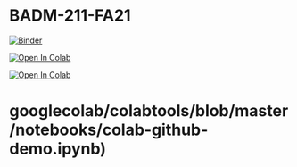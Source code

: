 # BADM-211-FA21

[![Binder](https://mybinder.org/badge_logo.svg)](https://mybinder.org/v2/gh/ashish-cell/BADM-211-FA21/main?filepath=Data_Mining_Overview_Streamline_Edition.ipynb)

[![Open In Colab](https://colab.research.google.com/assets/colab-badge.svg)](https://colab.research.google.com/github/googlecolab/colabtools/blob/ashish-cell/BADM-211-FA21/main/Notebooks/Data_Mining_Overview_Streamline_Edition.ipynb)


[![Open In Colab](https://colab.research.google.com/assets/colab-badge.svg)](https://colab.research.google.com/github/ashish-cell/BADM-211-FA21/blob/main/Notebooks/.ipynb_checkpoints/Data%20Mining%20Overview%20Streamline%20Edition-checkpoint.ipynb)





# googlecolab/colabtools/blob/master/notebooks/colab-github-demo.ipynb)
